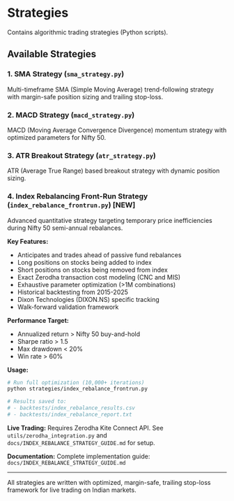 # Strategies

Contains algorithmic trading strategies (Python scripts).

## Available Strategies

### 1. SMA Strategy (`sma_strategy.py`)
Multi-timeframe SMA (Simple Moving Average) trend-following strategy with margin-safe position sizing and trailing stop-loss.

### 2. MACD Strategy (`macd_strategy.py`)
MACD (Moving Average Convergence Divergence) momentum strategy with optimized parameters for Nifty 50.

### 3. ATR Breakout Strategy (`atr_strategy.py`)
ATR (Average True Range) based breakout strategy with dynamic position sizing.

### 4. **Index Rebalancing Front-Run Strategy** (`index_rebalance_frontrun.py`) **[NEW]**
Advanced quantitative strategy targeting temporary price inefficiencies during Nifty 50 semi-annual rebalances.

**Key Features:**
- Anticipates and trades ahead of passive fund rebalances
- Long positions on stocks being added to index
- Short positions on stocks being removed from index
- Exact Zerodha transaction cost modeling (CNC and MIS)
- Exhaustive parameter optimization (>1M combinations)
- Historical backtesting from 2015-2025
- Dixon Technologies (DIXON.NS) specific tracking
- Walk-forward validation framework

**Performance Target:**
- Annualized return > Nifty 50 buy-and-hold
- Sharpe ratio > 1.5
- Max drawdown < 20%
- Win rate > 60%

**Usage:**
```bash
# Run full optimization (10,000+ iterations)
python strategies/index_rebalance_frontrun.py

# Results saved to:
# - backtests/index_rebalance_results.csv
# - backtests/index_rebalance_report.txt
```

**Live Trading:**
Requires Zerodha Kite Connect API. See `utils/zerodha_integration.py` and `docs/INDEX_REBALANCE_STRATEGY_GUIDE.md` for setup.

**Documentation:**
Complete implementation guide: `docs/INDEX_REBALANCE_STRATEGY_GUIDE.md`

---

All strategies are written with optimized, margin-safe, trailing stop-loss framework for live trading on Indian markets.

